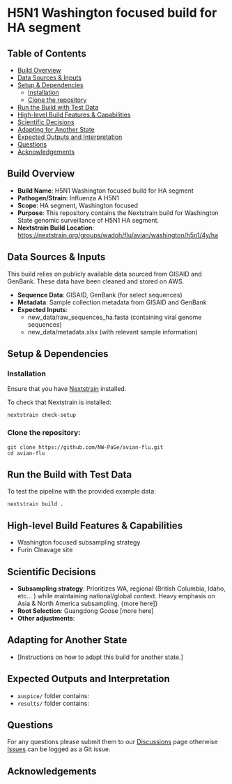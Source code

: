 # H5N1 Washington focused build for HA segment
## Table of Contents
- [Build Overview](#build-overview)
- [Data Sources & Inputs](#data-sources--inputs)
- [Setup & Dependencies](#setup--dependencies)
  - [Installation](#installation)
  - [Clone the repository](#clone-the-repository)
- [Run the Build with Test Data](#run-the-build-with-test-data)
- [High-level Build Features & Capabilities](#high-level-build-features--capabilities)
- [Scientific Decisions](#scientific-decisions)
- [Adapting for Another State](#adapting-for-another-state)
- [Expected Outputs and Interpretation](#expected-outputs-and-interpretation)
- [Questions](#questions)
- [Acknowledgements](#acknowledgements)


## Build Overview
- **Build Name**: H5N1 Washington focused build for HA segment
- **Pathogen/Strain**: Influenza A H5N1
- **Scope**: HA segment, Washington focused
- **Purpose**: This repository contains the Nextstrain build for Washington State genomic surveillance of H5N1 HA segment.
- **Nextstrain Build Location**: https://nextstrain.org/groups/wadoh/flu/avian/washington/h5n1/4y/ha

## Data Sources & Inputs
This build relies on publicly available data sourced from GISAID and GenBank. These data have been cleaned and stored on AWS.

- **Sequence Data**: GISAID, GenBank (for select sequences)
- **Metadata**: Sample collection metadata from GISAID and GenBank
- **Expected Inputs**:
    - new_data/raw_sequences_ha.fasta (containing viral genome sequences)
    - new_data/metadata.xlsx (with relevant sample information)

## Setup & Dependencies
### Installation
Ensure that you have [Nextstrain](https://docs.nextstrain.org/en/latest/install.html) installed.

To check that Nextstrain is installed:
```
nextstrain check-setup
```

### Clone the repository:

```
git clone https://github.com/NW-PaGe/avian-flu.git
cd avian-flu
```

## Run the Build with Test Data
To test the pipeline with the provided example data:

```
nextstrain build .
```

## High-level Build Features & Capabilities
- Washington focused subsampling strategy
- Furin Cleavage site

## Scientific Decisions
- **Subsampling strategy**: Prioritizes WA, regional (British Columbia, Idaho, etc... ) while maintaining national/global context. Heavy emphasis on Asia & North America subsampling. {more here]}
- **Root Selection**: Guangdong Goose [more here]
- **Other adjustments**:

## Adapting for Another State
- [Instructions on how to adapt this build for another state.]

## Expected Outputs and Interpretation

- `auspice/` folder contains:
- `results/` folder contains:

## Questions
For any questions please submit them to our [Discussions](https://github.com/NW-PaGe/avian-flu/discussions) page otherwise [Issues](https://github.com/NW-PaGe/avian-flu/issues) can be logged as a Git issue.

## Acknowledgements
